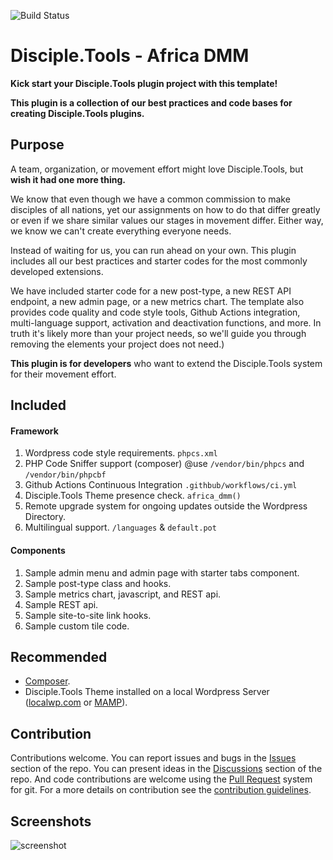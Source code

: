 ![Build Status](https://github.com/DiscipleTools/africa-dmm/actions/workflows/ci.yml/badge.svg?branch=master)

# Disciple.Tools - Africa DMM

__Kick start your Disciple.Tools plugin project with this template!__

__This plugin is a collection of our best practices and code bases for creating Disciple.Tools plugins.__

## Purpose

A team, organization, or movement effort might love Disciple.Tools, but __wish it had one more thing.__

We know that even though we have a common commission to make disciples of all nations, yet our assignments
on how to do that differ greatly or even if we share similar values our stages in movement differ. Either way,
we know we can't create everything everyone needs.

Instead of waiting for us, you can run ahead on your own. This
plugin includes all our best practices and starter codes for the most commonly developed extensions.

We have included starter code for a new post-type, a new REST API endpoint, a new admin page, or a new metrics chart.
The template also provides code quality and code style tools, Github Actions integration, multi-language support, activation and
deactivation functions, and more. In truth it's likely more than your project needs, so we'll
guide you through removing the elements your project does not need.)

__This plugin is for developers__ who want to extend the Disciple.Tools system for their movement effort.

## Included
#### Framework

 1. Wordpress code style requirements. ```phpcs.xml```
 1. PHP Code Sniffer support (composer) @use ```/vendor/bin/phpcs``` and ```/vendor/bin/phpcbf```
 1. Github Actions Continuous Integration ```.githbub/workflows/ci.yml```
 1. Disciple.Tools Theme presence check. ```africa_dmm()```
 1. Remote upgrade system for ongoing updates outside the Wordpress Directory.
 1. Multilingual support. ```/languages``` & ```default.pot```

#### Components

 1. Sample admin menu and admin page with starter tabs component.
 1. Sample post-type class and hooks.
 1. Sample metrics chart, javascript, and REST api.
 1. Sample REST api.
 1. Sample site-to-site link hooks.
 1. Sample custom tile code.

## Recommended

- [Composer](https://getcomposer.org/download/).
- Disciple.Tools Theme installed on a local Wordpress Server ([localwp.com](https://localwp.com) or [MAMP](https://www.mamp.info)).

## Contribution

Contributions welcome. You can report issues and bugs in the
[Issues](https://github.com/DiscipleTools/africa-dmm/issues) section of the repo. You can present ideas
in the [Discussions](https://github.com/DiscipleTools/africa-dmm/discussions) section of the repo. And
code contributions are welcome using the [Pull Request](https://github.com/DiscipleTools/africa-dmm/pulls)
system for git. For a more details on contribution see the
[contribution guidelines](https://github.com/DiscipleTools/africa-dmm/blob/master/CONTRIBUTING.md).

## Screenshots

![screenshot](https://via.placeholder.com/600x150)
